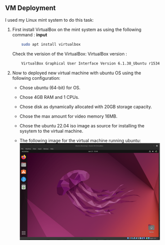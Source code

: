 
## VM Deployment
I used my Linux mint system to do this task:
1. First install VirtualBox on the mint system as using the following command :
    **input**
    ``` bash
        sudo apt install virtualbox
    ```
    Check the verision of the VirtualBox:
    VirtualBox version : 
    ``` bash
        VirtualBox Graphical User Interface Version 6.1.38_Ubuntu r153438
    ```
2. Now to deployed new virtual machine with ubuntu OS using the following configuration:
    - Chose ubuntu (64-bit) for OS.
    - Chose 4GB RAM and  1 CPUs.
    - Chose disk as dynamically allocated with 20GB storage capacity.
    - Chose the max amount for video memory 16MB.
    - Chose the ubuntu 22.04 iso image as source for installing the sysytem to the virtual machine.
    
    - The following image for the virtual machine running ubuntu: ![Alt text](imgs/ubuntu.png)